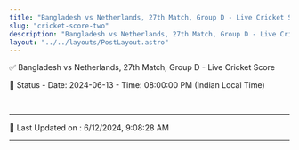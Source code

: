 ```yaml
---
title: "Bangladesh vs Netherlands, 27th Match, Group D - Live Cricket Score"
slug: "cricket-score-two"
description: "Bangladesh vs Netherlands, 27th Match, Group D - Live Cricket Score - Date: 2024-06-13 - Time: 08:00:00 PM (Indian Local Time)."
layout: "../../layouts/PostLayout.astro"
--- 
```


✅ Bangladesh vs Netherlands, 27th Match, Group D - Live Cricket Score

📑 Status - Date: 2024-06-13 - Time: 08:00:00 PM (Indian Local Time)

<br />

***

📝 Last Updated on : 6/12/2024, 9:08:28 AM

***

